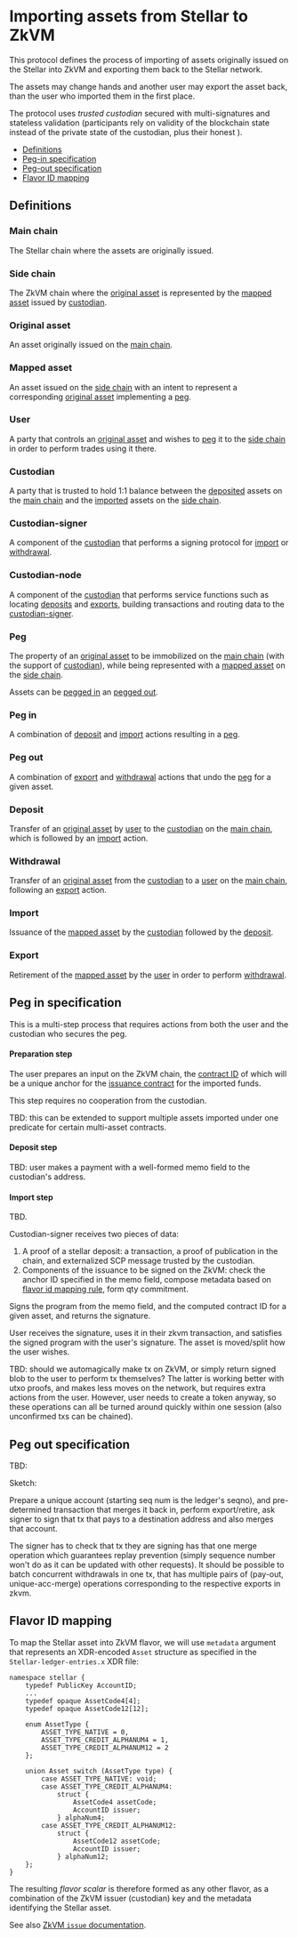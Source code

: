 # Importing assets from Stellar to ZkVM

This protocol defines the process of importing of assets originally issued on the Stellar into ZkVM and exporting them back to the Stellar network.

The assets may change hands and another user may export the asset back, than the user who imported them in the first place.

The protocol uses _trusted custodian_ secured with multi-signatures and stateless validation (participants rely on validity of the blockchain state instead of the private state of the custodian, plus their honest ).

* [Definitions](#definitions)
* [Peg-in specification](#peg-in-specification)
* [Peg-out specification](#peg-out-specification)
* [Flavor ID mapping](#flavor-id-mapping)

## Definitions

### Main chain

The Stellar chain where the assets are originally issued.

### Side chain

The ZkVM chain where the [original asset](#original-asset) is represented by the [mapped asset](#mapped-asset) issued by [custodian](#custodian).

### Original asset

An asset originally issued on the [main chain](#main-chain).

### Mapped asset

An asset issued on the [side chain](#side-chain) with an intent to represent a corresponding [original asset](#original-asset) implementing a [peg](#peg).

### User

A party that controls an [original asset](#original-asset) and wishes to [peg](#peg) it to the [side chain](#side-chain) in order to perform trades using it there. 

### Custodian

A party that is trusted to hold 1:1 balance between the [deposited](#deposit) assets on the [main chain](#main-chain)
and the [imported](#import) assets on the [side chain](#side-chain).

### Custodian-signer

A component of the [custodian](#custodian) that performs a signing protocol for [import](#import) or [withdrawal](#withdrawal).

### Custodian-node

A component of the [custodian](#custodian) that performs service functions such as
locating [deposits](#deposit) and [exports](#export), building transactions and
routing data to the [custodian-signer](#custodian-signer).

### Peg

The property of an [original asset](#original-asset) to be immobilized on the [main chain](#main-chain) (with the support of [custodian](#custodian)),
while being represented with a [mapped asset](#mapped-asset) on the [side chain](#side-chain).

Assets can be [pegged in](#peg-in) an [pegged out](#peg-out).

### Peg in

A combination of [deposit](#deposit) and [import](#import) actions resulting in a [peg](#peg).

### Peg out

A combination of [export](#export) and [withdrawal](#withdrawal) actions that undo the [peg](#peg) for a given asset.

### Deposit

Transfer of an [original asset](#original-asset) by [user](#user) to the [custodian](#custodian) on the [main chain](#main-chain),
which is followed by an [import](#import) action.

### Withdrawal

Transfer of an [original asset](#original-asset) from the [custodian](#custodian) to a [user](#user) on the [main chain](#main-chain),
following an [export](#export) action.

### Import

Issuance of the [mapped asset](#mapped-asset) by the [custodian](#custodian) followed by the [deposit](#deposit).

### Export

Retirement of the [mapped asset](#mapped-asset) by the [user](#user) in order to perform [withdrawal](#withdrawal).





## Peg in specification

This is a multi-step process that requires actions from
both the user and the custodian who secures the peg.

#### Preparation step

The user prepares an input on the ZkVM chain, the [contract ID](zkvm-spec.md#contract-id) of which
will be a unique anchor for the [issuance contract](zkvm-spec.md#issue) for the imported funds.

This step requires no cooperation from the custodian.

TBD: this can be extended to support multiple assets imported under one predicate for certain multi-asset contracts.

#### Deposit step

TBD: user makes a payment with a well-formed memo field to the custodian's address.

#### Import step

TBD. 

Custodian-signer receives two pieces of data:

1. A proof of a stellar deposit: a transaction, a proof of publication in the chain, and externalized SCP message trusted by the custodian.
2. Components of the issuance to be signed on the ZkVM: check the anchor ID specified in the memo field, compose metadata based on [flavor id mapping rule](#flavor-id-mapping), form qty commitment.

Signs the program from the memo field, and the computed contract ID for a given asset, and returns the signature.

User receives the signature, uses it in their zkvm transaction, and satisfies the signed program with the user's signature. The asset is moved/split how the user wishes.



TBD: should we automagically make tx on ZkVM, or simply return signed blob to the user to perform tx themselves?
The latter is working better with utxo proofs, and makes less moves on the network, but requires extra actions from the user.
However, user needs to create a token anyway, so these operations can all be turned around quickly within one session (also unconfirmed txs can be chained).




## Peg out specification

TBD: 

Sketch: 

Prepare a unique account (starting seq num is the ledger's seqno), and pre-determined transaction that merges it back in,
perform export/retire, ask signer to sign that tx that pays to a destination address and also merges that account.

The signer has to check that tx they are signing has that one merge operation which guarantees replay prevention (simply sequence number won't do as it can be updated with other requests). It should be possible to batch concurrent withdrawals in one tx, that has multiple pairs of (pay-out, unique-acc-merge) operations corresponding to the respective exports in zkvm.


## Flavor ID mapping

To map the Stellar asset into ZkVM flavor, we will use `metadata` argument that represents an XDR-encoded `Asset` structure
as specified in the `Stellar-ledger-entries.x` XDR file:

```
namespace stellar {
	typedef PublicKey AccountID;
	...
	typedef opaque AssetCode4[4];
	typedef opaque AssetCode12[12];

	enum AssetType {
	    ASSET_TYPE_NATIVE = 0,
	    ASSET_TYPE_CREDIT_ALPHANUM4 = 1,
	    ASSET_TYPE_CREDIT_ALPHANUM12 = 2
	};

	union Asset switch (AssetType type) {
		case ASSET_TYPE_NATIVE: void;
		case ASSET_TYPE_CREDIT_ALPHANUM4:
		    struct {
		        AssetCode4 assetCode;
		        AccountID issuer;
		    } alphaNum4;
		case ASSET_TYPE_CREDIT_ALPHANUM12:
		    struct {
		        AssetCode12 assetCode;
		        AccountID issuer;
		    } alphaNum12;
	};
}
```

The resulting _flavor scalar_ is therefore formed as any other flavor, as a combination of the ZkVM issuer (custodian) key and the metadata identifying the Stellar asset.

See also [ZkVM `issue` documentation](zkvm-spec.md#issue).

